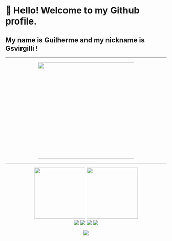 # 👋 Hello! Welcome to my Github profile.
## My name is Guilherme and my nickname is Gsvirgilli !
<div align="center">
<hr />
<img src="https://media.tenor.com/R_WseIIwQ8QAAAAC/beavis-computer.gif" width="300px">
<hr />
</div>

<div align="center">
    <img height="160em" src="https://github-readme-stats.vercel.app/api?username=gsvirgilli&theme=dark&show_icons=true">
    <img height="160em" src="https://github-readme-stats.vercel.app/api/top-langs/?username=gsvirgilli&layout=compact">
</div>


<div  align="center">
<a href="https://gsvirgilli.github.io" target="_blank"><img src="https://img.shields.io/badge/-Portifólio-%23E4405F?style=for-the-badge&logo&logoColor=white" target="_blank"></a>
<a href="https://www.instagram.com/gsvirgilli/" target="_blank"><img src="https://img.shields.io/badge/-Instagram-%23E4405F?style=for-the-badge&logo=instagram&logoColor=white" target="_blank"></a>
<a href = "mailto:gsvirgilli@gmail.com"><img src="https://img.shields.io/badge/Gmail-D14836?style=for-the-badge&logo=gmail&logoColor=white" target="_blank"></a>
<a href="https://www.linkedin.com/in/gsvirgilli" target="_blank"><img src="https://img.shields.io/badge/-LinkedIn-%230077B5?style=for-the-badge&logo=linkedin&logoColor=white" target="_blank"></a>   
</div>

<div align=center>

 ![](https://visitor-badge.glitch.me/badge?page_id=gsvirgilli)
 </div>
